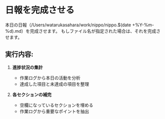 # 日報を完成させる

本日の日報（/Users/watarukasahara/work/nippo/nippo.$(date +%Y-%m-%d).md）を完成させます。
もしファイル名が指定された場合は、それを完成させます。

## 実行内容:

1. **進捗状況の集計**

   - 作業ログから本日の活動を分析
   - 達成した項目と未達成の項目を整理

2. **各セクションの補完**
   - 空欄になっているセクションを埋める
   - 作業ログから重要なポイントを抽出
